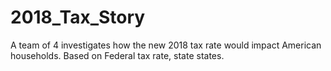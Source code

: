 # 2018_Tax_Story
A team of 4 investigates how the new 2018 tax rate would impact American households. Based on Federal tax rate, state states.


